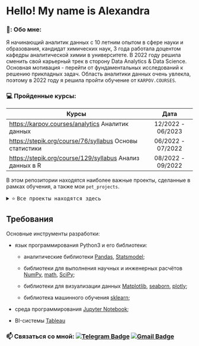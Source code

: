 # Hello! My name is Alexandra

### 👩: Обо мне:

Я начинающий аналитик данных с 10 летним опытом в сфере науки и образования, кандидат химических наук, 3 года работала доцентом кафедры аналитической химии в университете.
В 2022 году решила сменить свой карьерный трек в сторону Data Analytics & Data Science. Основная мотивация - перейти от фундаментальных исследований к решению прикладных задач. Область аналитики данных очень увлекла, поэтому в 2022 году я решила пройти обучение от `KARPOV.COURSES`.

### 💻 Пройденные курсы:

| Курсы                                                           | Дата              |
| ----------------------------------------------------------------| :---------------: |
| https://karpov.courses/analytics Аналитик данных                | 12/2022 - 06/2023 |
| https://stepik.org/course/76/syllabus Основы статистики         | 06/2022 - 07/2022 |
| https://stepik.org/course/129/syllabus Анализ данных в R        | 08/2022 - 09/2022 |


В этом репозитории находятся наиболее важные проекты, сделанные в рамках обучения, а также мои `pet_projects`.
<details> <summary> ⭐ <kbd> Все проекты находятся здесь</kbd> </summary> </details>

## Требования

Основные инструменты разработки:

* язык программирования Python3 и его библиотеки:

    + аналитические библиотеки [Pandas](https://pandas.pydata.org/), [Statsmodel](https://www.statsmodels.org/stable/index.html);

    + библиотеки для выполнения научных и инженерных расчётов [NumPy](https://numpy.org/), [math](https://docs.python.org/3/library/math.html), [SciPy](https://scipy.org/);

    + библиотеки для визуализации данных [Matplotlib](https://matplotlib.org/), [seaborn](https://seaborn.pydata.org/), [plotly](https://plotly.com/python/);

    + библиотека машинного обучения [sklearn](https://www.sklearn.org/);

    
* среда программирования [Jupyter Notebook](https://jupyter.org/);

* BI-системы [Tableau](https://www.tableau.com/)

### :mailbox: Cвязаться со мной: [![Telegram Badge](https://img.shields.io/badge/-alexandra_arzhanukhina-blue?style=flat&logo=Telegram&logoColor=white)](https://t.me/alexandra_arzhanukhina) [![Gmail Badge](https://img.shields.io/badge/-Gmail-red?style=flat&logo=Gmail&logoColor=white)](mailto:alexadanchuk@gmail.com)

